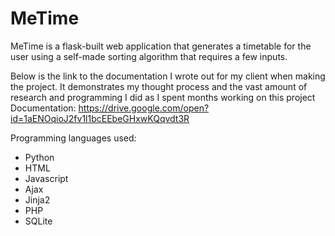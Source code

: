 # MeTime
MeTime is a flask-built web application that generates a timetable for the user using a self-made sorting algorithm that requires a few inputs. 

Below is the link to the documentation I wrote out for my client when making the project. It demonstrates my thought process and the vast amount of research and programming I did as I spent months working on this project
Documentation: https://drive.google.com/open?id=1aENOqioJ2fv1l1bcEEbeGHxwKQqvdt3R


Programming languages used:
- Python
- HTML
- Javascript
- Ajax
- Jinja2
- PHP
- SQLite
